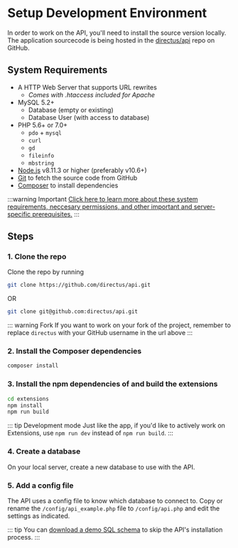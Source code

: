 # Setup Development Environment

In order to work on the API, you'll need to install the source version locally. The application sourcecode is being hosted in the [directus/api](https://github.com/directus/api) repo on GitHub.

## System Requirements

* A HTTP Web Server that supports URL rewrites
    * _Comes with .htaccess included for Apache_
* MySQL 5.2+
    * Database (empty or existing)
    * Database User (with access to database)
* PHP 5.6+ or 7.0+
    * `pdo` + `mysql`
    * `curl`
    * `gd`
    * `fileinfo`
    * `mbstring`
* [Node.js](https://nodejs.org) v8.11.3 or higher (preferably v10.6+)
* [Git](https://git-scm.com/book/en/v2/Getting-Started-Installing-Git) to fetch the source code from GitHub
* [Composer](https://getcomposer.org/doc/00-intro.md#installation-linux-unix-osx) to install dependencies

:::warning Important
[Click here to learn more about these system requirements, neccesary permissions, and other important and server-specific prerequisites.](/api/admin-guide/requirements.md)
:::

## Steps

### 1. Clone the repo

Clone the repo by running

```bash
git clone https://github.com/directus/api.git
```

OR

```bash
git clone git@github.com:directus/api.git
```

::: warning Fork
If you want to work on your fork of the project, remember to replace `directus` with your GitHub username in the url above
:::

### 2. Install the Composer dependencies

```bash
composer install
```

### 3. Install the npm dependencies of and build the extensions

```bash
cd extensions
npm install
npm run build
```

::: tip Development mode
Just like the app, if you'd like to actively work on Extensions, use `npm run dev` instead of `npm run build`.
:::

### 4. Create a database

On your local server, create a new database to use with the API.

### 5. Add a config file

The API uses a config file to know which database to connect to. Copy or rename the `/config/api_example.php` file to `/config/api.php` and edit the settings as indicated.

::: tip
You can [download a demo SQL schema](https://sql.directus.app/demo.sql) to skip the API's installation process.
:::